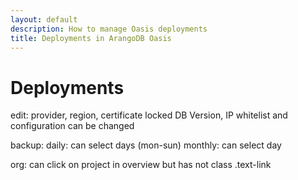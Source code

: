 ```yaml
---
layout: default
description: How to manage Oasis deployments
title: Deployments in ArangoDB Oasis
---
```

# Deployments

edit:
provider, region, certificate locked
DB Version, IP whitelist and configuration can be changed

backup:
daily: can select days (mon-sun)
monthly: can select day

org: can click on project in overview but has not class .text-link
